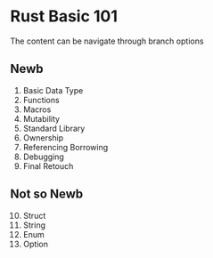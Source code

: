 # Rust Basic 101

The content can be navigate through branch options

## Newb

01. Basic Data Type
02. Functions
03. Macros
04. Mutability
05. Standard Library
06. Ownership
07. Referencing Borrowing
08. Debugging
09. Final Retouch

## Not so Newb

10. Struct
11. String
12. Enum
13. Option
